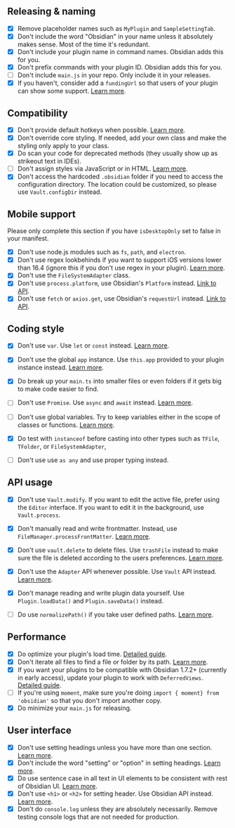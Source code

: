 ## Releasing & naming

- [x] Remove placeholder names such as `MyPlugin` and `SampleSettingTab`.
- [x] Don't include the word "Obsidian" in your name unless it absolutely makes sense. Most of the time it's redundant.
- [x] Don't include your plugin name in command names. Obsidian adds this for you.
- [x] Don't prefix commands with your plugin ID. Obsidian adds this for you.
- [ ] Don't include `main.js` in your repo. Only include it in your releases.
- [x] If you haven't, consider add a `fundingUrl` so that users of your plugin can show some support. [Learn more](https://docs.obsidian.md/Reference/Manifest#fundingUrl).

## Compatibility

- [x] Don't provide default hotkeys when possible. [Learn more](https://docs.obsidian.md/Plugins/Releasing/Plugin+guidelines#Avoid+setting+a+default+hotkey+for+commands).
- [x] Don't override core styling. If needed, add your own class and make the styling only apply to your class.
- [x] Do scan your code for deprecated methods (they usually show up as strikeout text in IDEs).
- [ ] Don't assign styles via JavaScript or in HTML. [Learn more](https://docs.obsidian.md/Plugins/Releasing/Plugin+guidelines#No+hardcoded+styling).
- [x] Don't access the hardcoded `.obsidian` folder if you need to access the configuration directory. The location could be customized, so please use `Vault.configDir` instead.

## Mobile support

Please only complete this section if you have `isDesktopOnly` set to false in your manifest.

- [x] Don't use node.js modules such as `fs`, `path`, and `electron`.
- [x] Don't use regex lookbehinds if you want to support iOS versions lower than 16.4 (ignore this if you don't use regex in your plugin). [Learn more](https://docs.obsidian.md/Plugins/Getting+started/Mobile+development#Lookbehind+in+regular+expressions).
- [x] Don't use the `FileSystemAdapter` class.
- [x] Don't use `process.platform`, use Obsidian's `Platform` instead. [Link to API](https://docs.obsidian.md/Reference/TypeScript+API/Platform).
- [x] Don't use `fetch` or `axios.get`, use Obsidian's `requestUrl` instead. [Link to API](https://docs.obsidian.md/Reference/TypeScript+API/requestUrl).

## Coding style

- [x] Don't use `var`. Use `let` or `const` instead. [Learn more](https://javascript.plainenglish.io/4-reasons-why-var-is-considered-obsolete-in-modern-javascript-a30296b5f08f).
- [x] Don't use the global `app` instance. Use `this.app` provided to your plugin instance instead. [Learn more](https://docs.obsidian.md/Plugins/Releasing/Plugin+guidelines#Avoid%20using%20global%20app%20instance).
- [x] Do break up your `main.ts` into smaller files or even folders if it gets big to make code easier to find.
- [ ] Don't use `Promise`. Use `async` and `await` instead. [Learn more](https://docs.obsidian.md/Plugins/Releasing/Plugin+guidelines#Prefer+async%2Fawait+over+Promise).
- [ ] Don't use global variables. Try to keep variables either in the scope of classes or functions. [Learn more](http://wiki.c2.com/?GlobalVariablesAreBad).
- [x] Do test with `instanceof` before casting into other types such as `TFile`, `TFolder`, or `FileSystemAdapter`, 
- [ ] Don't use use `as any` and use proper typing instead.


## API usage

- [x] Don't use `Vault.modify`. If you want to edit the active file, prefer using the `Editor` interface. If you want to edit it in the background, use `Vault.process`.
- [x] Don't manually read and write frontmatter. Instead, use `FileManager.processFrontMatter`. [Learn more](https://docs.obsidian.md/Plugins/Releasing/Plugin+guidelines#Prefer+%60FileManager.processFrontMatter%60+to+modify+frontmatter+of+a+note).
- [x] Don't use `vault.delete` to delete files. Use `trashFile` instead to make sure the file is deleted according to the users preferences. [Learn more](https://docs.obsidian.md/Reference/TypeScript+API/FileManager/trashFile).
- [x] Don't use the `Adapter` API whenever possible. Use `Vault` API instead. [Learn more](https://docs.obsidian.md/Plugins/Releasing/Plugin+guidelines#Prefer+the+Vault+API+over+the+Adapter+API).
- [x] Don't manage reading and write plugin data yourself. Use `Plugin.loadData()` and `Plugin.saveData()` instead.
- [ ] Do use `normalizePath()` if you take user defined paths. [Learn more](https://docs.obsidian.md/Reference/TypeScript+API/normalizePath).


## Performance

- [x] Do optimize your plugin's load time. [Detailed guide](https://docs.obsidian.md/Plugins/Guides/Optimizing+plugin+load+time).
- [x] Don't iterate all files to find a file or folder by its path. [Learn more](https://docs.obsidian.md/Plugins/Releasing/Plugin+guidelines#Avoid+iterating+all+files+to+find+a+file+by+its+path).
- [x] If you want your plugins to be compatible with Obsidian 1.7.2+ (currently in early access), update your plugin to work with `DeferredViews`. [Detailed guide](https://docs.obsidian.md/Plugins/Guides/Understanding+deferred+views).
- [ ] If you're using `moment`, make sure you're doing `import { moment} from 'obsidian'` so that you don't import another copy.
- [x] Do minimize your `main.js` for releasing.

## User interface

- [x] Don't use setting headings unless you have more than one section. [Learn more](https://docs.obsidian.md/Plugins/Releasing/Plugin+guidelines#Only+use+headings+under+settings+if+you+have+more+than+one+section).
- [x] Don't include the word "setting" or "option" in setting headings. [Learn more](https://docs.obsidian.md/Plugins/Releasing/Plugin+guidelines#Avoid+%22settings%22+in+settings+headings).
- [x] Do use sentence case in all text in UI elements to be consistent with rest of Obsidian UI. [Learn more](https://en.wiktionary.org/wiki/sentence_case).
- [x] Don't use `<h1>` or `<h2>` for setting header. Use Obsidian API instead. [Learn more](https://docs.obsidian.md/Plugins/Releasing/Plugin+guidelines#Use+%60setHeading%60+instead+of+a+%60%3Ch1%3E%60%2C+%60%3Ch2%3E%60).
- [x] Don't do `console.log` unless they are absolutely necessarily. Remove testing console logs that are not needed for production.